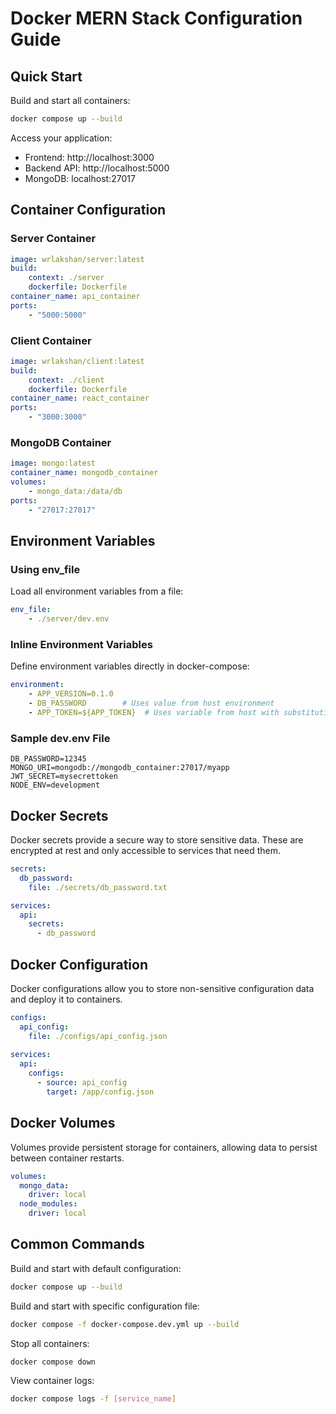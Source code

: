 # Docker MERN Stack Configuration Guide

## Quick Start

Build and start all containers:
```bash
docker compose up --build
```

Access your application:
- Frontend: http://localhost:3000
- Backend API: http://localhost:5000
- MongoDB: localhost:27017

## Container Configuration

### Server Container
```yaml
image: wrlakshan/server:latest
build:
    context: ./server
    dockerfile: Dockerfile
container_name: api_container
ports:
    - "5000:5000"
```

### Client Container
```yaml
image: wrlakshan/client:latest
build:
    context: ./client
    dockerfile: Dockerfile
container_name: react_container
ports:
    - "3000:3000"
```

### MongoDB Container
```yaml
image: mongo:latest
container_name: mongodb_container
volumes:
    - mongo_data:/data/db
ports:
    - "27017:27017"
```

## Environment Variables

### Using env_file
Load all environment variables from a file:
```yaml
env_file:
    - ./server/dev.env
```

### Inline Environment Variables
Define environment variables directly in docker-compose:
```yaml
environment:
    - APP_VERSION=0.1.0
    - DB_PASSWORD        # Uses value from host environment
    - APP_TOKEN=${APP_TOKEN}  # Uses variable from host with substitution
```

### Sample dev.env File
```
DB_PASSWORD=12345
MONGO_URI=mongodb://mongodb_container:27017/myapp
JWT_SECRET=mysecrettoken
NODE_ENV=development
```

## Docker Secrets
Docker secrets provide a secure way to store sensitive data. These are encrypted at rest and only accessible to services that need them.

```yaml
secrets:
  db_password:
    file: ./secrets/db_password.txt

services:
  api:
    secrets:
      - db_password
```

## Docker Configuration
Docker configurations allow you to store non-sensitive configuration data and deploy it to containers.

```yaml
configs:
  api_config:
    file: ./configs/api_config.json
    
services:
  api:
    configs:
      - source: api_config
        target: /app/config.json
```

## Docker Volumes
Volumes provide persistent storage for containers, allowing data to persist between container restarts.

```yaml
volumes:
  mongo_data:
    driver: local
  node_modules:
    driver: local
```

## Common Commands

Build and start with default configuration:
```bash
docker compose up --build
```

Build and start with specific configuration file:
```bash
docker compose -f docker-compose.dev.yml up --build
```

Stop all containers:
```bash
docker compose down
```

View container logs:
```bash
docker compose logs -f [service_name]
```